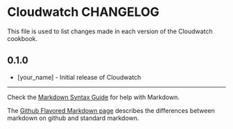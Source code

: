 Cloudwatch CHANGELOG
====================

This file is used to list changes made in each version of the Cloudwatch cookbook.

0.1.0
-----
- [your_name] - Initial release of Cloudwatch

- - -
Check the [Markdown Syntax Guide](http://daringfireball.net/projects/markdown/syntax) for help with Markdown.

The [Github Flavored Markdown page](http://github.github.com/github-flavored-markdown/) describes the differences between markdown on github and standard markdown.
